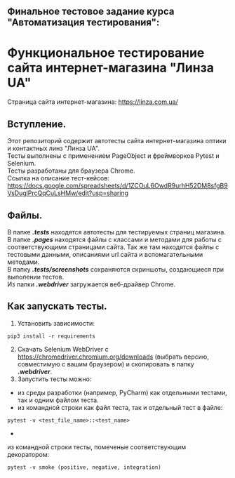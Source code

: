 ## Финальное тестовое задание курса "Автоматизация тестирования": ##
# Функциональное тестирование сайта интернет-магазина "Линза UA"
Страница сайта интернет-магазина: https://linza.com.ua/
## Вступление.
Этот репозиторий содержит автотесты сайта интернет-магазина оптики и контактных линз "Линза UA".    
Тесты выполнены с применением PageObject и фреймворков Pytest и Selenium.    
Тесты разработаны для браузера Chrome.    
Ссылка на описание тест-кейсов:    
https://docs.google.com/spreadsheets/d/1ZCOuL6OwdR9urhH52DM8sfgB9VsDuglPrcQqCuLsHMw/edit?usp=sharing
## Файлы.
В папке ***.tests*** находятся автотесты для тестируемых страниц магазина.    
В папке ***.pages*** находятся файлы с классами и методами для работы с соответствующими страницами сайта. Так же там находятся файлы с тестовыми данными, описаниями url сайта и вспомагательными методами.    
В папку ***.tests/screenshots*** сохраняются скриншоты, создающиеся при выполении тестов.    
Из папки ***.webdriver*** загружается веб-драйвер Chrome.    
## Как запускать тесты.
1. Установить зависимости:    
```
pip3 install -r requirements
```
2. Скачать Selenium WebDriver с https://chromedriver.chromium.org/downloads (выбрать версию, совместимую с вашим браузером) и скопировать в папку ***.webdriver***.
3. Запустить тесты можно:    
- из среды разработки (например, PyCharm) как отдельными тестами, так и одним файлом теста.    
- из командной строки как файл теста, так и отдельный тест в файле:     
```
pytest -v <test_file_name>::<test_name>
```
- 
из командной строки тесты, помеченые соответствующим декоратором:     
```
pytest -v smoke (positive, negative, integration)
```
